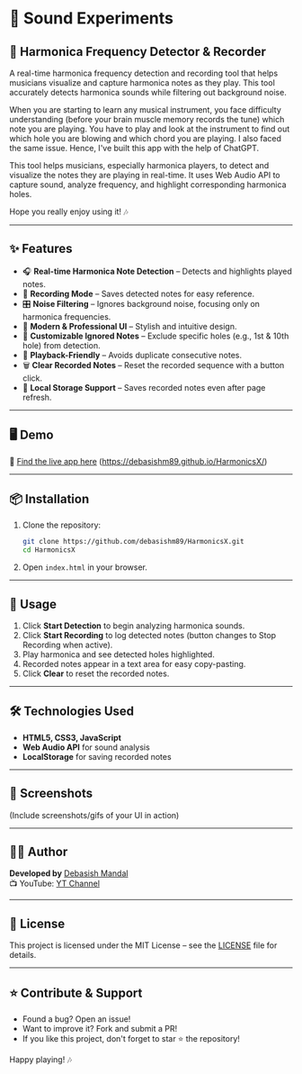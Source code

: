 # 🎵 Sound Experiments

## 🎤 Harmonica Frequency Detector & Recorder

A real-time harmonica frequency detection and recording tool that helps musicians visualize and capture harmonica notes as they play. This tool accurately detects harmonica sounds while filtering out background noise.


When you are starting to learn any musical instrument, you face difficulty understanding (before your brain muscle memory records the tune) which note you are playing. You have to play and look at the instrument to find out which hole you are blowing and which chord you are playing. I also faced the same issue. Hence, I've built this app with the help of ChatGPT.

This tool helps musicians, especially harmonica players, to detect and visualize the notes they are playing in real-time. It uses Web Audio API to capture sound, analyze frequency, and highlight corresponding harmonica holes.

Hope you really enjoy using it! 🎶

---

## ✨ Features

- 🎧 **Real-time Harmonica Note Detection** – Detects and highlights played notes.
- 🎼 **Recording Mode** – Saves detected notes for easy reference.
- 🎛 **Noise Filtering** – Ignores background noise, focusing only on harmonica frequencies.
- 🎨 **Modern & Professional UI** – Stylish and intuitive design.
- 📝 **Customizable Ignored Notes** – Exclude specific holes (e.g., 1st & 10th hole) from detection.
- 🔄 **Playback-Friendly** – Avoids duplicate consecutive notes.
- 🗑 **Clear Recorded Notes** – Reset the recorded sequence with a button click.
- 📁 **Local Storage Support** – Saves recorded notes even after page refresh.

---

## 🖥️ Demo

🚀 [Find the live app here](#) (https://debasishm89.github.io/HarmonicsX/)

---

## 📦 Installation

1. Clone the repository:
   ```bash
   git clone https://github.com/debasishm89/HarmonicsX.git
   cd HarmonicsX
   ```
2. Open `index.html` in your browser.

---

## 🚀 Usage

1. Click **Start Detection** to begin analyzing harmonica sounds.
2. Click **Start Recording** to log detected notes (button changes to Stop Recording when active).
3. Play harmonica and see detected holes highlighted.
4. Recorded notes appear in a text area for easy copy-pasting.
5. Click **Clear** to reset the recorded notes.

---

## 🛠️ Technologies Used

- **HTML5, CSS3, JavaScript**
- **Web Audio API** for sound analysis
- **LocalStorage** for saving recorded notes

---

## 📸 Screenshots

(Include screenshots/gifs of your UI in action)

---

## 👨‍💻 Author

**Developed by** [Debasish Mandal](https://www.instagram.com/debasish.hck)\
📺 YouTube: [YT Channel](https://www.youtube.com/@DebasishMandal)

---

## 📜 License

This project is licensed under the MIT License – see the [LICENSE](LICENSE) file for details.

---

## ⭐ Contribute & Support

- Found a bug? Open an issue!
- Want to improve it? Fork and submit a PR!
- If you like this project, don't forget to star ⭐ the repository!

Happy playing! 🎶
